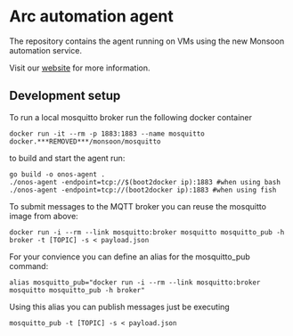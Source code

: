  Arc automation agent
=============================
The repository contains the agent running on VMs using the new Monsoon automation service.

Visit our [website](https://gitHub.***REMOVED***/pages/monsoon/arc/) for more information.

Development setup
-----------------
To run a local mosquitto broker run the following docker container

    docker run -it --rm -p 1883:1883 --name mosquitto docker.***REMOVED***/monsoon/mosquitto

to build and start the agent run:

    go build -o onos-agent .
    ./onos-agent -endpoint=tcp://$(boot2docker ip):1883 #when using bash
    ./onos-agent -endpoint=tcp://(boot2docker ip):1883 #when using fish

To submit messages to the MQTT broker you can reuse the mosquitto image from above:

    docker run -i --rm --link mosquitto:broker mosquitto mosquitto_pub -h broker -t [TOPIC] -s < payload.json

For your convience you can define an alias for the mosquitto_pub command:

    alias mosquitto_pub="docker run -i --rm --link mosquitto:broker mosquitto mosquitto_pub -h broker"

Using this alias you can publish messages just be executing

    mosquitto_pub -t [TOPIC] -s < payload.json
    
